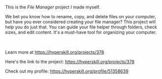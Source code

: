 This is the *File Manager* project I made myself.


<p>We bet you know how to rename, copy, and delete files on your computer, but have you ever considered creating your file manager? This project will help you do just that. You can guide your file helper through folders, check sizes, and edit content. It's a must-have tool for organizing your computer.</p><br/><br/>Learn more at <a href="https://hyperskill.org/projects/378?utm_source=ide&utm_medium=ide&utm_campaign=ide&utm_content=project-card">https://hyperskill.org/projects/378</a>

Here's the link to the project: https://hyperskill.org/projects/378

Check out my profile: https://hyperskill.org/profile/51358639